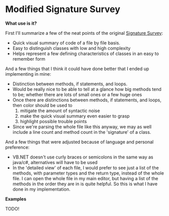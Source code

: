Modified Signature Survey
==========================

**What use is it?**

First I'll summarize a few of the neat points of the original [Signature Survey](http://c2.com/doc/SignatureSurvey/):

* Quick visual summary of code of a file by file basis.
* Easy to distinguish classes with low and high complexity 
* Helps represent a few defining characteristics of classes in an easy to remember form

And a few things that I think it could have done better that I ended up implementing in mine:

* Distinction between methods, if statements, and loops. 
* Would be really nice to be able to tell at a glance how big methods tend to be; whether there are lots of small ones or a few huge ones 
* Once there are distinctions between methods, if statements, and loops, then color should be used to 
    1. mitigate the amount of syntactic noise 
    2. make the quick visual summary even easier to grasp
    3. highlight possible trouble points
* Since we're parsing the whole file like this anyway, we may as well include a line count and method count in the 'signature' of a class.

And a few things that were adjusted because of language and personal preference:

* VB.NET doesn't use curly braces or semicolons in the same way as java/c#, alternatives will have to be used
* In the 'detailed view' of each file, I would prefer to see just a list of the methods, with parameter types and the return type, instead of the whole file. I can open the whole file in my main editor, but having a list of the methods in the order they are in is quite helpful. So this is what I have done in my implementation.


**Examples**

TODO!
